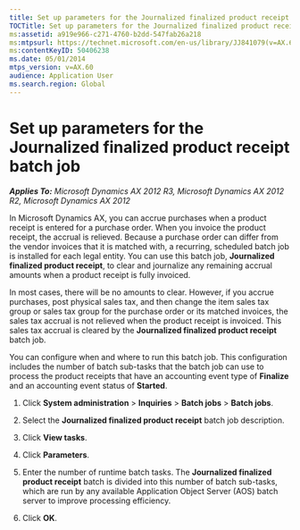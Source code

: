 ```yaml
---
title: Set up parameters for the Journalized finalized product receipt batch job
TOCTitle: Set up parameters for the Journalized finalized product receipt batch job
ms:assetid: a919e966-c271-4760-b2dd-547fab26a218
ms:mtpsurl: https://technet.microsoft.com/en-us/library/JJ841079(v=AX.60)
ms:contentKeyID: 50406238
ms.date: 05/01/2014
mtps_version: v=AX.60
audience: Application User
ms.search.region: Global
---
```


# Set up parameters for the Journalized finalized product receipt batch job 


_**Applies To:** Microsoft Dynamics AX 2012 R3, Microsoft Dynamics AX 2012 R2, Microsoft Dynamics AX 2012_

In Microsoft Dynamics AX, you can accrue purchases when a product receipt is entered for a purchase order. When you invoice the product receipt, the accrual is relieved. Because a purchase order can differ from the vendor invoices that it is matched with, a recurring, scheduled batch job is installed for each legal entity. You can use this batch job, **Journalized finalized product receipt**, to clear and journalize any remaining accrual amounts when a product receipt is fully invoiced.

In most cases, there will be no amounts to clear. However, if you accrue purchases, post physical sales tax, and then change the item sales tax group or sales tax group for the purchase order or its matched invoices, the sales tax accrual is not relieved when the product receipt is invoiced. This sales tax accrual is cleared by the **Journalized finalized product receipt** batch job.

You can configure when and where to run this batch job. This configuration includes the number of batch sub-tasks that the batch job can use to process the product receipts that have an accounting event type of **Finalize** and an accounting event status of **Started**.

1.  Click **System administration** \> **Inquiries** \> **Batch jobs** \> **Batch jobs**.

2.  Select the **Journalized finalized product receipt** batch job description.

3.  Click **View tasks**.

4.  Click **Parameters**.

5.  Enter the number of runtime batch tasks. The **Journalized finalized product receipt** batch is divided into this number of batch sub-tasks, which are run by any available Application Object Server (AOS) batch server to improve processing efficiency.

6.  Click **OK**.

  



